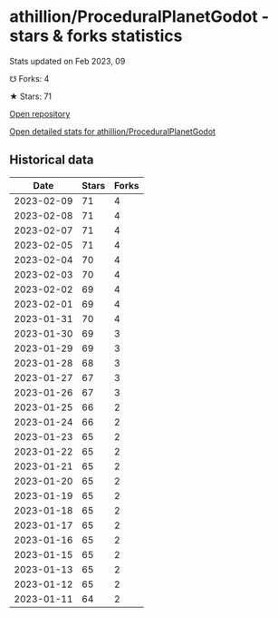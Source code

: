 # athillion/ProceduralPlanetGodot - stars & forks statistics

Stats updated on Feb 2023, 09

☋ Forks: 4

★ Stars: 71

[Open repository](https://github.com/athillion/ProceduralPlanetGodot)

[Open detailed stats for athillion/ProceduralPlanetGodot](https://reviewgithub.com/rep/athillion/ProceduralPlanetGodot)

## Historical data
| Date | Stars | Forks |
|------|-------|-------|
| 2023-02-09 | 71 | 4 | 
| 2023-02-08 | 71 | 4 | 
| 2023-02-07 | 71 | 4 | 
| 2023-02-05 | 71 | 4 | 
| 2023-02-04 | 70 | 4 | 
| 2023-02-03 | 70 | 4 | 
| 2023-02-02 | 69 | 4 | 
| 2023-02-01 | 69 | 4 | 
| 2023-01-31 | 70 | 4 | 
| 2023-01-30 | 69 | 3 | 
| 2023-01-29 | 69 | 3 | 
| 2023-01-28 | 68 | 3 | 
| 2023-01-27 | 67 | 3 | 
| 2023-01-26 | 67 | 3 | 
| 2023-01-25 | 66 | 2 | 
| 2023-01-24 | 66 | 2 | 
| 2023-01-23 | 65 | 2 | 
| 2023-01-22 | 65 | 2 | 
| 2023-01-21 | 65 | 2 | 
| 2023-01-20 | 65 | 2 | 
| 2023-01-19 | 65 | 2 | 
| 2023-01-18 | 65 | 2 | 
| 2023-01-17 | 65 | 2 | 
| 2023-01-16 | 65 | 2 | 
| 2023-01-15 | 65 | 2 | 
| 2023-01-13 | 65 | 2 | 
| 2023-01-12 | 65 | 2 | 
| 2023-01-11 | 64 | 2 | 

